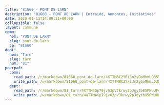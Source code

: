 ```yaml
---
title: "81660 - PONT DE LARN"
description: "81660 - PONT DE LARN | Entraide, Annonces, Initiatives"
date: 2020-01-11T14:09:21+09:00
collapsible: false
layout: commune
comm:
  nom: "PONT DE LARN"
  slug: pont-de-larn
  cp: "81660"
dept:
  nom: "Tarn"
  slug: tarn
  num: "81"
peerpad:
  comm:
    read_path: /r/markdown/81660_pont-de-larn/4XTTM8C2YFi3n2yGoMhmLQ35YEQ8G8XtBVdbbHvTqw7P5BiMP
    write_path: /w/markdown/81660_pont-de-larn/4XTTM8C2YFi3n2yGoMhmLQ35YEQ8G8XtBVdbbHvTqw7P5BiMP-K3TgULH1SUh47KRfwQuxBf3w6VhzAWW5zcFFTXbB62BUPYHdXo1FeWjdVEdPxpekCTBSGXiY5tq8GjBmsCvReV4J64UaT4BLLNFoCPPKvT4zHJo1nNq3mhEaNc3qiksjXuZ7onCH
  dept:
    read_path: /r/markdown/81_tarn/4XTTM4Gp79jv63pVJkrwy2pJgytb85PWuUF46qZV3RNcf9bTY
    write_path: /w/markdown/81_tarn/4XTTM4Gp79jv63pVJkrwy2pJgytb85PWuUF46qZV3RNcf9bTY-K3TgUQULAfYZTaNEYQn663imu6tLJ5XUSYV3bG6y2QwZHe2hiw5KiHgnyL8wpzhjjRKSLQVjHCuMHvPTtVgD4tm7BFQTVwqLNiZgb8d93Riu34VNq5t6eFocUS5Ezct8i9MJtUHQ
---
```


